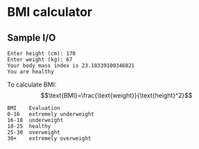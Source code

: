 # BMI calculator

## Sample I/O
```
Enter height (cm): 170
Enter weight (kg): 67
Your body mass index is 23.18339100346021
You are healthy
```

To calculate BMI: $$\text{BMI}=\frac{\text{weight}}{\text{height}^2}$$
```
BMI    Evaluation
0-16   extremely underweight
16-18  underweight
18-25  healthy
25-30  overweight
30+    extremely overweight
```